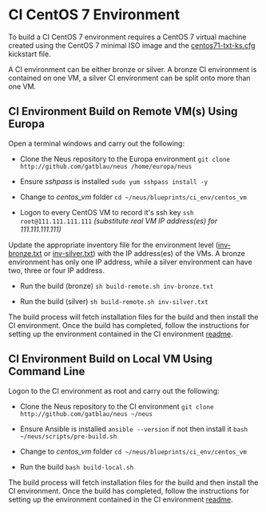 # CI CentOS 7 Environment

To build a CI CentOS 7 environment requires a CentOS 7 virtual machine created using the CentOS 7 minimal ISO image and the [centos71-txt-ks.cfg](centos71-txt-ks.cfg) kickstart file.

A CI environment can be either bronze or silver.  A bronze CI environment is contained on one VM, a silver CI environment can be split onto more than one VM.

## CI Environment Build on Remote VM(s) Using Europa

Open a terminal windows and carry out the following:

- Clone the Neus repository to the Europa environment `git clone http://github.com/gatblau/neus /home/europa/neus`

- Ensure *sshpass* is installed `sudo yum sshpass install -y`

- Change to *centos_vm* folder `cd ~/neus/blueprints/ci_env/centos_vm`

- Logon to every CentOS VM to record it's ssh key `ssh root@111.111.111.111` *(substitute real VM IP address(es) for 111.111.111.111)*

Update the appropriate inventory file for the environment level ([inv-bronze.txt](inv-bronze.txt) or [inv-silver.txt](inv-silver.txt)) with the IP address(es) of the VMs.  A bronze environment has only one IP address, while a silver environment can have two, three or four IP address.

- Run the build (bronze) `sh build-remote.sh inv-bronze.txt`

- Run the build (silver) `sh build-remote.sh inv-silver.txt`

The build process will fetch installation files for the build and then install the CI environment.  Once the build has completed, follow the instructions for setting up the environment contained in the CI environment [readme](../readme.md).

## CI Environment Build on Local VM Using Command Line

Logon to the CI environment as root and carry out the following:

- Clone the Neus repository to the CI environment `git clone http://github.com/gatblau/neus ~/neus`

- Ensure Ansible is installed `ansible --version` if not then install it `bash ~/neus/scripts/pre-build.sh`

- Change to *centos_vm* folder `cd ~/neus/blueprints/ci_env/centos_vm`

- Run the build `bash build-local.sh`

The build process will fetch installation files for the build and then install the CI environment.  Once the build has completed, follow the instructions for setting up the environment contained in the CI environment [readme](../readme.md).
